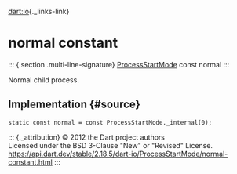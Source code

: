 [dart:io](../../dart-io/dart-io-library){._links-link}

normal constant
===============

::: {.section .multi-line-signature}
[ProcessStartMode](../processstartmode-class) const normal
:::

Normal child process.

Implementation {#source}
--------------

``` {.language-dart data-language="dart"}
static const normal = const ProcessStartMode._internal(0);
```

::: {._attribution}
© 2012 the Dart project authors\
Licensed under the BSD 3-Clause \"New\" or \"Revised\" License.\
<https://api.dart.dev/stable/2.18.5/dart-io/ProcessStartMode/normal-constant.html>
:::
